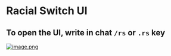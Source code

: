 # Racial Switch UI

## To open the UI, write in chat `/rs` or `.rs` key

[![image.png](https://i.postimg.cc/5NfYQ9VP/image.png)](https://postimg.cc/w3bTSp3J)
